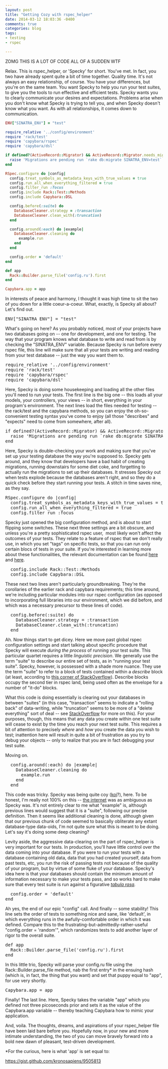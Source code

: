 ```yaml
---
layout: post
title: "Getting Cozy with rspec_helper"
date: 2014-03-12 18:03:36 -0400
comments: true
categories: blog
tags:
- testing
- rspec

---
```


ZOMG THIS IS A LOT OF CODE ALL OF A SUDDEN WTF

Relax. This is rspec_helper, or 'Specky' for short. You've met. In fact, you two have already spent quite a bit of time together. Quality time. It's not always an easy relationship, of course. You have your differences, but you're on the same team. You want Specky to help you run your test suites, to give you the tools to run effective and efficient tests. Specky wants you to clearly communicate your desires and expectations. Problems arise when you don't know what Specky is trying to tell you, and when Specky doesn't know what you want. As with all relationships, it comes down to communication.

<!--more-->

```ruby
ENV["SINATRA_ENV"] = "test"

require_relative '../config/environment'
require 'rack/test'
require 'capybara/rspec'
require 'capybara/dsl'

if defined?(ActiveRecord::Migrator) && ActiveRecord::Migrator.needs_migration?
  raise 'Migrations are pending run `rake db:migrate SINATRA_ENV=test` to resolve the issue.'
end

RSpec.configure do |config|
  config.treat_symbols_as_metadata_keys_with_true_values = true
  config.run_all_when_everything_filtered = true
  config.filter_run :focus
  config.include Rack::Test::Methods
  config.include Capybara::DSL

  config.before(:suite) do
    DatabaseCleaner.strategy = :transaction
    DatabaseCleaner.clean_with(:truncation)
  end

  config.around(:each) do |example|
    DatabaseCleaner.cleaning do
      example.run
    end
  end

  config.order = 'default'
end

def app
  Rack::Builder.parse_file('config.ru').first
end

Capybara.app = app
```

In interests of peace and harmony, I thought it was high time to sit the two of you down for a little coeur-a-coeur. What, exactly, is Specky all about? Let's find out.
<pre>ENV["SINATRA_ENV"] = "test"</pre>
What's going on here? As you probably noticed, most of your projects have two databases going on -- one for development, and one for testing. The way that your program knows what database to write and read from is by checking the "SINATRA_ENV" variable. Because Specky is run before every rspec file, this line will make sure that all your tests are writing and reading from your test database -- just the way you want them to.
<pre>require_relative '../config/environment'
require 'rack/test'
require 'capybara/rspec'
require 'capybara/dsl'</pre>
Here, Specky is doing some housekeeping and loading all the other files you'll need to run your tests. The first line is the big one -- this loads all your models, your controllers, your views -- in short, everything in your program's environment. The next lines load the files needed for testing -- the rack/test and the capybara methods, so you can enjoy the oh-so-convenient testing syntax you've come to enjoy (all those "describes" and "expects" need to come from somewhere, after all).
<pre>if defined?(ActiveRecord::Migrator) &amp;&amp; ActiveRecord::Migrator.needs_migration?
  raise 'Migrations are pending run `rake db:migrate SINATRA_ENV=test` to resolve the issue.'
end</pre>
Here, Specky is double-checking your work and making sure that you've set up your testing database the way you're supposed to. Specky gets around, and they know that developers have a bad habit of creating migrations, running downstairs for some diet coke, and forgetting to actually run the migrations to set up their databases. It stresses Specky out when tests explode because the databases aren't right, and so they do a quick check before they start running your tests. A stitch in time saves nine, as they say.
<pre>RSpec.configure do |config|
  config.treat_symbols_as_metadata_keys_with_true_values = true
  config.run_all_when_everything_filtered = true
  config.filter_run :focus</pre>
Specky just opened the big configuration method, and is about to start flipping some switches. These next three settings are a bit obscure, and unless you're a pretty sophisticated rspec user,  most likely won't affect the outcomes of your tests. They relate to a feature of rspec that we don't really use, in which you set "tags" on specific tests, so that you can run only certain blocs of tests in your suite. If you're interested in learning more about these functionalities, the relevant documentation can be found <a href="https://www.relishapp.com/rspec/rspec-core/v/2-13/docs/filtering/run-all-when-everything-filtered">here</a> and <a href="https://www.relishapp.com/rspec/rspec-core/v/2-6/docs/filtering/inclusion-filters">here</a>.
<pre>  config.include Rack::Test::Methods
  config.include Capybara::DSL</pre>
These next two lines aren't particularly groundbreaking. They're the corollaries of the earlier rack and capybara requirements; this time around, we're including particular modules into our rspec configuration (as opposed to incorporating full libraries into our environment, which we did before, and which was a necessary precursor to these lines of code).
<pre>  config.before(:suite) do
    DatabaseCleaner.strategy = :transaction
    DatabaseCleaner.clean_with(:truncation)
  end</pre>
Ah. Now things start to get dicey. Here we move past global rspec configuration settings and start talking about specific procedure that Specky will execute <em>during the process</em> of running your test suite. This particular quartet requires a little <em>linguistic precision</em>. We generally use the term "suite" to describe our entire set of tests, as in "running your test suite". Specky, however, is possessed with a shade more nuance. They use the term "suite" to refer to a block of tests contained within a <em>describe</em> block (at least, according to <a href="https://stackoverflow.com/questions/6773675/how-to-define-suites-in-rspec2">this corner of StackOverflow</a>). Describe blocks occupy the second tier in rspec land, being used often as the envelope for a number of "it-do" blocks.

What this code is doing essentially is clearing out your databases in between "suites" (in this case, "transaction" seems to indicate a "rolling back" of data-writing, while "truncation" seems to be more of a "delete everything" sort of deal -- see <a href="https://stackoverflow.com/questions/7419498/transaction-vs-truncation-database-cleaner">StackOverflow</a> for more on this). For your purposes, though, this means that any data you create within one test suite will cease to exist by the time you reach your next test suite. This requires a bit of attention to precisely <i>where</i> and <em>how</em> you create the data you wish to test; inattention here will result in quite a bit of frustration as you try to debug your objects -- only to realize that you are in fact debugging your test suite.

Moving on.
<pre>  config.around(:each) do |example|
    DatabaseCleaner.cleaning do
      example.run
    end
  end</pre>
This code was tricky. Specky was being quite coy (<a href="http://animalpictures.us/wp-content/uploads/2013/12/Koi-Fish11.jpg">koi</a>?), here. To be honest, I'm really not 100% on this -- <a href="https://www.google.com/search?q=config.around(%3Aeach)+do+%7Cexample%7C+DatabaseCleaner.cleaning+do+example.run+end+end&amp;oq=config.around(%3Aeach)+do+%7Cexample%7C+DatabaseCleaner.cleaning+do+example.run+end+end&amp;aqs=chrome..69i57.560j0j1&amp;sourceid=chrome&amp;espv=210&amp;es_sm=119&amp;ie=UTF-8">the internet</a> was as ambiguous as Specky was. It's not entirely clear to me what "example" is, although previous lines would suggest that it is a "suite", following our precise definition. Then it seems like additional cleaning is done, although given that our previous chunk of code seemed to basically obliterate any extant database-type data-oids, I'm not quite sure what this is meant to be doing. Let's say it's doing some deep cleaning?

Levity aside, the aggressive data-clearing on the part of rspec_helper is very important for our tests. In production, you'll have little control over the data coming into your database. If you were to run your tests with a database containing old data, data that you had created yourself, data from past tests, etc, you run the risk of passing tests not because of the quality of your program, but by virtue of some fluke of your database. Specky's idea here is that your databases should contain the minimum amount of information necessary to make your tests pass, and so works hard to make sure that every test suite is run against a figurative <a href="https://en.wikipedia.org/wiki/John_Locke"><em>tabula rasa</em></a><em>.</em>
<pre>  config.order = 'default'
end</pre>
Ah yes, the end of our epic "config" call. And finally -- some stability! This line sets the order of tests to something nice and sane, like 'default', in which everything runs in the awfully-comfortable order in which it was defined. Compare this to the frustrating-but-admittedly-rather-useful "config.order = 'random'", which randomizes tests to add another layer of rigor to the overall suite.
<pre>def app
  Rack::Builder.parse_file('config.ru').first
end</pre>
In this little trio, Specky will parse your config.ru file using the Rack::Builder.parse_file method, nab the first entry* in the ensuing hash (which is, in fact, the thing that you want) and set that puppy equal to "app", for use very shortly.
<pre>Capybara.app = app</pre>
Finally! The last line. Here, Specky takes the variable "app" which you defined not three picoseconds prior and sets it as the value of the Capybara.app variable -- thereby teaching Capybara how to mimic your application.

And, voila. The thoughts, dreams, and aspirations of your rspec_helper file have been laid bare before you. Hopefully now, in your new and more intimate understanding, the two of you can move bravely forward into a bold new dawn of pleasant, test-driven development.

*For the curious, here is what 'app' is set equal to:

https://gist.github.com/kronosapiens/9505813